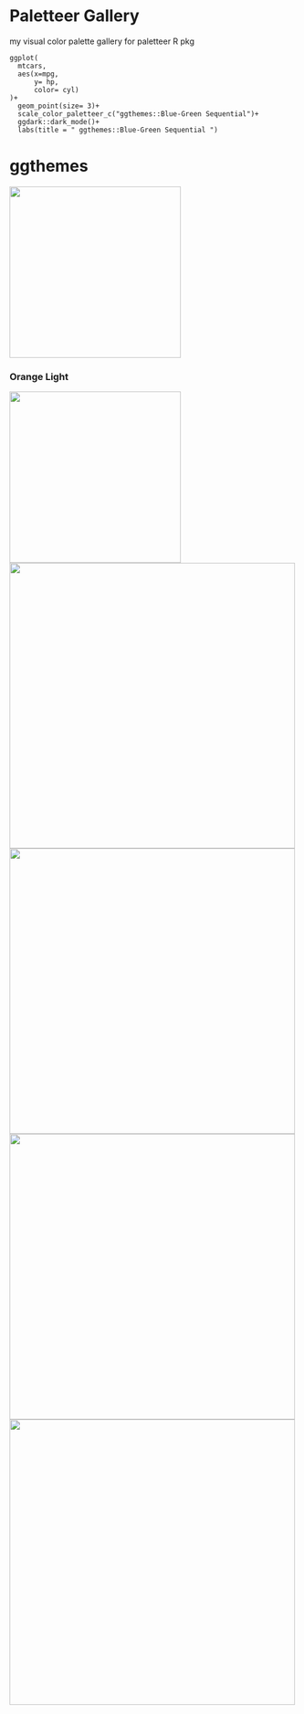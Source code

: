 # Paletteer Gallery
my visual color palette gallery for paletteer R pkg

```
ggplot(
  mtcars,
  aes(x=mpg,
      y= hp,
      color= cyl)
)+
  geom_point(size= 3)+
  scale_color_paletteer_c("ggthemes::Blue-Green Sequential")+
  ggdark::dark_mode()+
  labs(title = " ggthemes::Blue-Green Sequential ")
```

# ggthemes
<img height='300' src='https://user-images.githubusercontent.com/55933131/145129116-ab3e4e73-73f2-4b3b-bcd4-0ca43d5ec944.png'>

### Orange Light
<img height='300' src='https://user-images.githubusercontent.com/55933131/145129294-394f8501-6efe-4bb6-8fe5-875c24bf1452.png'>


<img height='500' src=''>
<img height='500' src=''>
<img height='500' src=''>


<img height='500' src=''>
